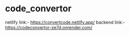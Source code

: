 # code_convertor
netlify link:- https://convertcode.netlify.app/
backend link:- https://codeconvertor-ze7d.onrender.com/

